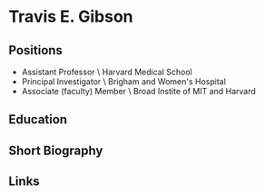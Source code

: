 # Travis E. Gibson

## Positions
- Assistant Professor \\
Harvard Medical School
- Principal Investigator \\
Brigham and Women's Hospital
- Associate (faculty) Member \\
Broad Instite of MIT and Harvard

## Education

## Short Biography

## Links